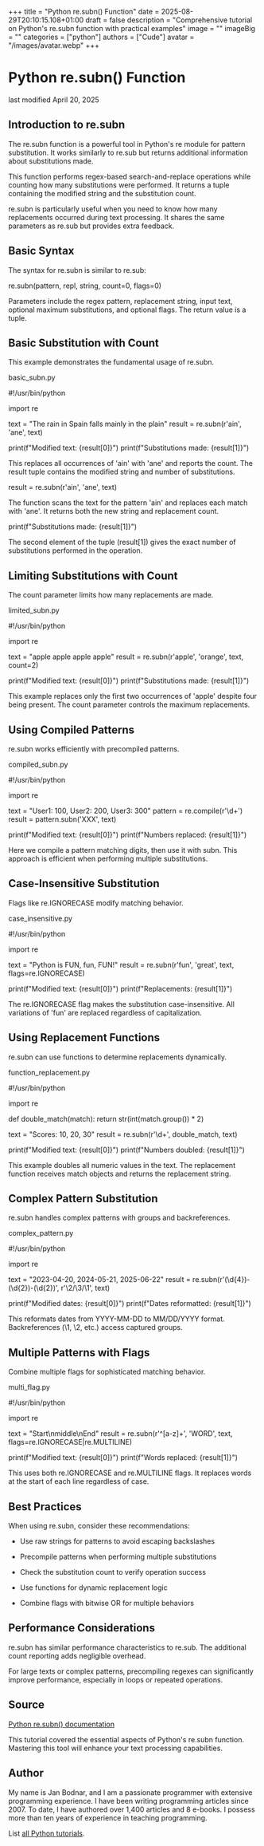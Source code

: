 +++
title = "Python re.subn() Function"
date = 2025-08-29T20:10:15.108+01:00
draft = false
description = "Comprehensive tutorial on Python's re.subn function with practical examples"
image = ""
imageBig = ""
categories = ["python"]
authors = ["Cude"]
avatar = "/images/avatar.webp"
+++

# Python re.subn() Function

last modified April 20, 2025

## Introduction to re.subn

The re.subn function is a powerful tool in Python's re
module for pattern substitution. It works similarly to re.sub but
returns additional information about substitutions made.

This function performs regex-based search-and-replace operations while counting
how many substitutions were performed. It returns a tuple containing the modified
string and the substitution count.

re.subn is particularly useful when you need to know how many
replacements occurred during text processing. It shares the same parameters
as re.sub but provides extra feedback.

## Basic Syntax

The syntax for re.subn is similar to re.sub:

re.subn(pattern, repl, string, count=0, flags=0)

Parameters include the regex pattern, replacement string, input text, optional
maximum substitutions, and optional flags. The return value is a tuple.

## Basic Substitution with Count

This example demonstrates the fundamental usage of re.subn.

basic_subn.py
  

#!/usr/bin/python

import re

text = "The rain in Spain falls mainly in the plain"
result = re.subn(r'ain', 'ane', text)

print(f"Modified text: {result[0]}")
print(f"Substitutions made: {result[1]}")

This replaces all occurrences of 'ain' with 'ane' and reports the count.
The result tuple contains the modified string and number of substitutions.

result = re.subn(r'ain', 'ane', text)

The function scans the text for the pattern 'ain' and replaces each match
with 'ane'. It returns both the new string and replacement count.

print(f"Substitutions made: {result[1]}")

The second element of the tuple (result[1]) gives the exact
number of substitutions performed in the operation.

## Limiting Substitutions with Count

The count parameter limits how many replacements are made.

limited_subn.py
  

#!/usr/bin/python

import re

text = "apple apple apple apple"
result = re.subn(r'apple', 'orange', text, count=2)

print(f"Modified text: {result[0]}")
print(f"Substitutions made: {result[1]}")

This example replaces only the first two occurrences of 'apple' despite
four being present. The count parameter controls the maximum replacements.

## Using Compiled Patterns

re.subn works efficiently with precompiled patterns.

compiled_subn.py
  

#!/usr/bin/python

import re

text = "User1: 100, User2: 200, User3: 300"
pattern = re.compile(r'\d+')
result = pattern.subn('XXX', text)

print(f"Modified text: {result[0]}")
print(f"Numbers replaced: {result[1]}")

Here we compile a pattern matching digits, then use it with subn.
This approach is efficient when performing multiple substitutions.

## Case-Insensitive Substitution

Flags like re.IGNORECASE modify matching behavior.

case_insensitive.py
  

#!/usr/bin/python

import re

text = "Python is FUN, fun, FUN!"
result = re.subn(r'fun', 'great', text, flags=re.IGNORECASE)

print(f"Modified text: {result[0]}")
print(f"Replacements: {result[1]}")

The re.IGNORECASE flag makes the substitution case-insensitive.
All variations of 'fun' are replaced regardless of capitalization.

## Using Replacement Functions

re.subn can use functions to determine replacements dynamically.

function_replacement.py
  

#!/usr/bin/python

import re

def double_match(match):
    return str(int(match.group()) * 2)

text = "Scores: 10, 20, 30"
result = re.subn(r'\d+', double_match, text)

print(f"Modified text: {result[0]}")
print(f"Numbers doubled: {result[1]}")

This example doubles all numeric values in the text. The replacement function
receives match objects and returns the replacement string.

## Complex Pattern Substitution

re.subn handles complex patterns with groups and backreferences.

complex_pattern.py
  

#!/usr/bin/python

import re

text = "2023-04-20, 2024-05-21, 2025-06-22"
result = re.subn(r'(\d{4})-(\d{2})-(\d{2})', r'\2/\3/\1', text)

print(f"Modified dates: {result[0]}")
print(f"Dates reformatted: {result[1]}")

This reformats dates from YYYY-MM-DD to MM/DD/YYYY format. Backreferences
(\1, \2, etc.) access captured groups.

## Multiple Patterns with Flags

Combine multiple flags for sophisticated matching behavior.

multi_flag.py
  

#!/usr/bin/python

import re

text = "Start\nmiddle\nEnd"
result = re.subn(r'^[a-z]+', 'WORD', text, flags=re.IGNORECASE|re.MULTILINE)

print(f"Modified text: {result[0]}")
print(f"Words replaced: {result[1]}")

This uses both re.IGNORECASE and re.MULTILINE flags.
It replaces words at the start of each line regardless of case.

## Best Practices

When using re.subn, consider these recommendations:

- Use raw strings for patterns to avoid escaping backslashes

- Precompile patterns when performing multiple substitutions

- Check the substitution count to verify operation success

- Use functions for dynamic replacement logic

- Combine flags with bitwise OR for multiple behaviors

## Performance Considerations

re.subn has similar performance characteristics to re.sub.
The additional count reporting adds negligible overhead.

For large texts or complex patterns, precompiling regexes can significantly
improve performance, especially in loops or repeated operations.

## Source

[Python re.subn() documentation](https://docs.python.org/3/library/re.html#re.subn)

This tutorial covered the essential aspects of Python's re.subn
function. Mastering this tool will enhance your text processing capabilities.

## Author

My name is Jan Bodnar, and I am a passionate programmer with extensive
programming experience. I have been writing programming articles since 2007.
To date, I have authored over 1,400 articles and 8 e-books. I possess more
than ten years of experience in teaching programming.

List [all Python tutorials](/python/).